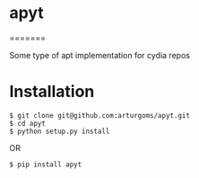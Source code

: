 # apyt
=======

Some type of apt implementation for cydia repos

Installation
=======
```
$ git clone git@github.com:arturgoms/apyt.git
$ cd apyt
$ python setup.py install
```
OR
```
$ pip install apyt
```
